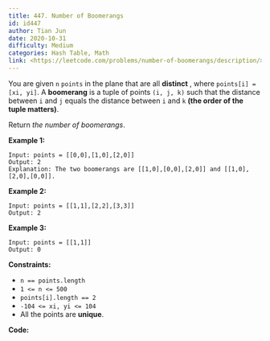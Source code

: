 ```yaml
---
title: 447. Number of Boomerangs
id: id447
author: Tian Jun
date: 2020-10-31
difficulty: Medium
categories: Hash Table, Math
link: <https://leetcode.com/problems/number-of-boomerangs/description/>
---
```


You are given `n` `points` in the plane that are all **distinct** , where
`points[i] = [xi, yi]`. A **boomerang**  is a tuple of points `(i, j, k)` such
that the distance between `i` and `j` equals the distance between `i` and `k`
**(the order of the tuple matters)**.

Return  _the number of boomerangs_.



**Example 1:**
            
	Input: points = [[0,0],[1,0],[2,0]]    
	Output: 2    
	Explanation: The two boomerangs are [[1,0],[0,0],[2,0]] and [[1,0],[2,0],[0,0]].    

**Example 2:**
            
	Input: points = [[1,1],[2,2],[3,3]]    
	Output: 2    

**Example 3:**
            
	Input: points = [[1,1]]    
	Output: 0    



**Constraints:**

  * `n == points.length`
  * `1 <= n <= 500`
  * `points[i].length == 2`
  * `-104 <= xi, yi <= 104`
  * All the points are **unique**.


**Code:**

